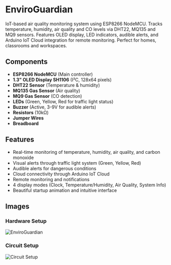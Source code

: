 # EnviroGuardian

IoT-based air quality monitoring system using ESP8266 NodeMCU. Tracks temperature, humidity, air quality and CO levels via DHT22, MQ135 and MQ9 sensors. Features OLED display, LED indicators, audible alerts, and Arduino IoT Cloud integration for remote monitoring. Perfect for homes, classrooms and workspaces.

## Components

- **ESP8266 NodeMCU** (Main controller)
- **1.3" OLED Display SH1106** (I²C, 128x64 pixels)
- **DHT22 Sensor** (Temperature & humidity)
- **MQ135 Gas Sensor** (Air quality)
- **MQ9 Gas Sensor** (CO detection)
- **LEDs** (Green, Yellow, Red for traffic light status)
- **Buzzer** (Active, 3-9V for audible alerts)
- **Resistors** (10kΩ)
- **Jumper Wires**
- **Breadboard**

## Features

- Real-time monitoring of temperature, humidity, air quality, and carbon monoxide
- Visual alerts through traffic light system (Green, Yellow, Red)
- Audible alerts for dangerous conditions
- Cloud connectivity through Arduino IoT Cloud
- Remote monitoring and notifications
- 4 display modes (Clock, Temperature/Humidity, Air Quality, System Info)
- Beautiful startup animation and intuitive interface

## Images

### Hardware Setup
![EnviroGuardian](EnviroGuardian%Hardware%setup.jpg)

### Circuit Setup
![Circuit Setup](EnviroGuardian%Circuit%Diagram.png)
